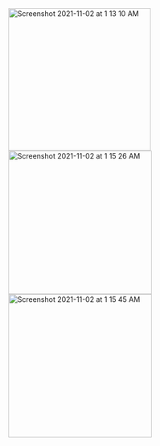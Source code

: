 
<img width="283" alt="Screenshot 2021-11-02 at 1 13 10 AM" src="https://user-images.githubusercontent.com/47550087/139731589-c80b6cb2-d23a-4f91-872e-88663fd5880a.png">
<img width="285" alt="Screenshot 2021-11-02 at 1 15 26 AM" src="https://user-images.githubusercontent.com/47550087/139731892-85345833-97bd-479d-a6ae-598c250b3ec7.png">
<img width="285" alt="Screenshot 2021-11-02 at 1 15 45 AM" src="https://user-images.githubusercontent.com/47550087/139731934-4ba84a67-6769-45ef-9fdf-0b4312bd2e7e.png">
